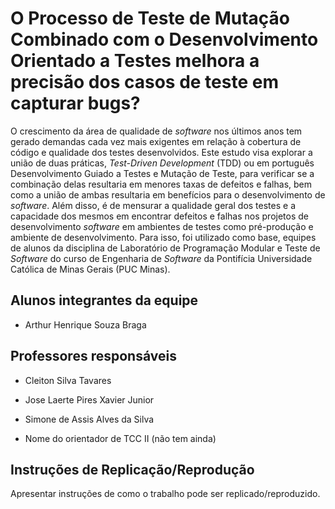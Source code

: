 # O Processo de Teste de Mutação Combinado com o Desenvolvimento Orientado a Testes melhora a precisão dos casos de teste em capturar bugs?

O crescimento da área de qualidade de _software_ nos últimos anos tem gerado demandas cada vez mais exigentes em relação à cobertura de código e qualidade dos testes desenvolvidos. Este estudo visa explorar a união de duas práticas, _Test-Driven Development_ (TDD) ou em português Desenvolvimento Guiado a Testes e Mutação de Teste, para verificar se a combinação delas resultaria em menores taxas de defeitos e falhas, bem como a união de ambas resultaria em benefícios para o desenvolvimento de _software_. Além disso, é de mensurar a qualidade geral dos testes e a capacidade dos mesmos em encontrar defeitos e falhas nos projetos de desenvolvimento _software_ em ambientes de testes como pré-produção e ambiente de desenvolvimento. Para isso, foi utilizado como base, equipes de alunos da disciplina de Laboratório de Programação Modular e Teste de _Software_ do curso de Engenharia de _Software_ da Pontifícia Universidade Católica de Minas Gerais (PUC Minas).

## Alunos integrantes da equipe

* Arthur Henrique Souza Braga

## Professores responsáveis

* Cleiton Silva Tavares
* Jose Laerte Pires Xavier Junior
* Simone de Assis Alves da Silva

* Nome do orientador de TCC II (não tem ainda)

## Instruções de Replicação/Reprodução

Apresentar instruções de como o trabalho pode ser replicado/reproduzido.
